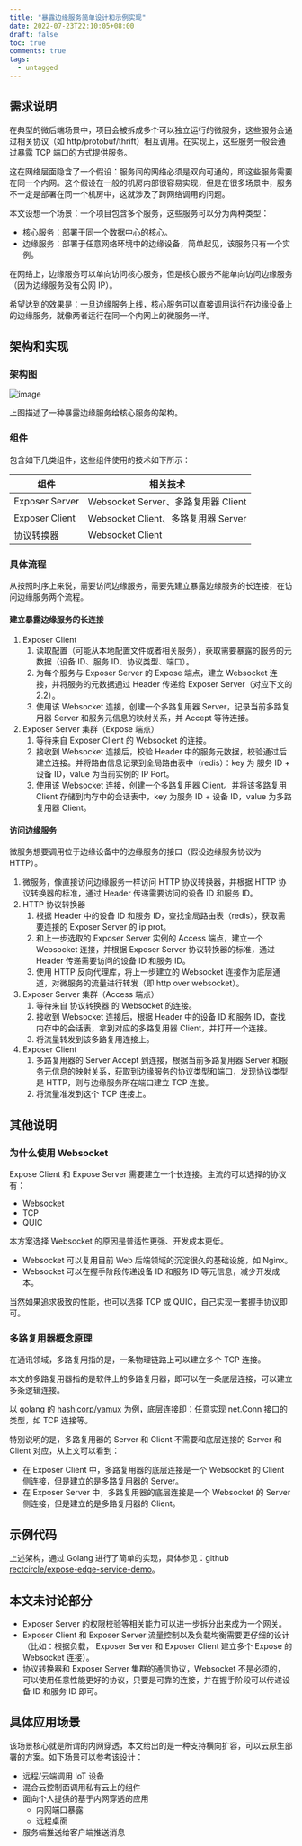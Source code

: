 ```yaml
---
title: "暴露边缘服务简单设计和示例实现"
date: 2022-07-23T22:10:05+08:00
draft: false
toc: true
comments: true
tags:
  - untagged
---
```


## 需求说明

在典型的微后端场景中，项目会被拆成多个可以独立运行的微服务，这些服务会通过相关协议（如 http/protobuf/thrift）相互调用。在实现上，这些服务一般会通过暴露 TCP 端口的方式提供服务。

这在网络层面隐含了一个假设：服务间的网络必须是双向可通的，即这些服务需要在同一个内网。这个假设在一般的机房内部很容易实现，但是在很多场景中，服务不一定是部署在同一个机房中，这就涉及了跨网络调用的问题。

本文设想一个场景：一个项目包含多个服务，这些服务可以分为两种类型：

* 核心服务：部署于同一个数据中心的核心。
* 边缘服务：部署于任意网络环境中的边缘设备，简单起见，该服务只有一个实例。

在网络上，边缘服务可以单向访问核心服务，但是核心服务不能单向访问边缘服务（因为边缘服务没有公网 IP）。

希望达到的效果是：一旦边缘服务上线，核心服务可以直接调用运行在边缘设备上的边缘服务，就像两者运行在同一个内网上的微服务一样。

## 架构和实现

### 架构图

![image](/image/design-and-demo-of-expose-edge-service.svg)

上图描述了一种暴露边缘服务给核心服务的架构。

### 组件

包含如下几类组件，这些组件使用的技术如下所示：

| 组件 | 相关技术 |
|-----|-----|
|Exposer Server | Websocket Server、多路复用器 Client |
|Exposer Client | Websocket Client、多路复用器 Server |
|协议转换器       | Websocket Client |

### 具体流程

从按照时序上来说，需要访问边缘服务，需要先建立暴露边缘服务的长连接，在访问边缘服务两个流程。

#### 建立暴露边缘服务的长连接

1. Exposer Client
    1. 读取配置（可能从本地配置文件或者相关服务），获取需要暴露的服务的元数据（设备 ID、服务 ID、协议类型、端口）。
    2. 为每个服务与 Exposer Server 的 Expose 端点，建立 Websocket 连接，并将服务的元数据通过 Header 传递给 Exposer Server（对应下文的 2.2）。
    3. 使用该 Websocket 连接，创建一个多路复用器 Server，记录当前多路复用器 Server 和服务元信息的映射关系，并 Accept 等待连接。
2. Exposer Server 集群（Expose 端点）
    1. 等待来自 Exposer Client 的 Websocket 的连接。
    2. 接收到 Websocket 连接后，校验 Header 中的服务元数据，校验通过后建立连接。并将路由信息记录到全局路由表中（redis）：key 为 服务 ID + 设备 ID，value 为当前实例的 IP Port。
    3. 使用该 Websocket 连接，创建一个多路复用器 Client。并将该多路复用 Client 存储到内存中的会话表中，key 为服务 ID + 设备 ID，value 为多路复用器 Client。

#### 访问边缘服务

微服务想要调用位于边缘设备中的边缘服务的接口（假设边缘服务协议为 HTTP）。

1. 微服务，像直接访问边缘服务一样访问 HTTP 协议转换器，并根据 HTTP 协议转换器的标准，通过 Header 传递需要访问的设备 ID 和服务 ID。
2. HTTP 协议转换器
    1. 根据 Header 中的设备 ID 和服务 ID，查找全局路由表（redis），获取需要连接的 Exposer Server 的 ip prot。
    2. 和上一步选取的 Exposer Server 实例的 Access 端点，建立一个 Websocket 连接，并根据 Exposer Server 协议转换器的标准，通过 Header 传递需要访问的设备 ID 和服务 ID。
    3. 使用 HTTP 反向代理库，将上一步建立的 Websocket 连接作为底层通道，对微服务的流量进行转发（即 http over websocket）。
3. Exposer Server 集群（Access 端点）
    1. 等待来自 协议转换器 的 Websocket 的连接。
    2. 接收到 Websocket 连接后，根据 Header 中的设备 ID 和服务 ID，查找内存中的会话表，拿到对应的多路复用器 Client，并打开一个连接。
    3. 将流量转发到该多路复用连接上。
4. Exposer Client
   1. 多路复用器的 Server Accept 到连接，根据当前多路复用器 Server 和服务元信息的映射关系，获取到边缘服务的协议类型和端口，发现协议类型是 HTTP，则与边缘服务所在端口建立 TCP 连接。
   2. 将流量准发到这个 TCP 连接上。

## 其他说明

### 为什么使用 Websocket

Expose Client 和 Expose Server 需要建立一个长连接。主流的可以选择的协议有：

* Websocket
* TCP
* QUIC

本方案选择 Websocket 的原因是普适性更强、开发成本更低。

* Websocket 可以复用目前 Web 后端领域的沉淀很久的基础设施，如 Nginx。
* Websocket 可以在握手阶段传递设备 ID 和服务 ID 等元信息，减少开发成本。

当然如果追求极致的性能，也可以选择 TCP 或 QUIC，自己实现一套握手协议即可。

### 多路复用器概念原理

在通讯领域，多路复用指的是，一条物理链路上可以建立多个 TCP 连接。

本文的多路复用器指的是软件上的多路复用器，即可以在一条底层连接，可以建立多条逻辑连接。

以 golang 的 [hashicorp/yamux](https://github.com/hashicorp/yamux) 为例，底层连接即：任意实现 net.Conn 接口的类型，如 TCP 连接等。

特别说明的是，多路复用器的 Server 和 Client 不需要和底层连接的 Server 和 Client 对应，从上文可以看到：

* 在 Exposer Client 中，多路复用器的底层连接是一个 Websocket 的 Client 侧连接，但是建立的是多路复用器的 Server。
* 在 Exposer Server 中，多路复用器的底层连接是一个 Websocket 的 Server 侧连接，但是建立的是多路复用器的 Client。

## 示例代码

上述架构，通过 Golang 进行了简单的实现，具体参见：github [rectcircle/expose-edge-service-demo](https://github.com/rectcircle/expose-edge-service-demo)。

## 本文未讨论部分

* Exposer Server 的权限校验等相关能力可以进一步拆分出来成为一个网关。
* Exposer Client 和 Exposer Server 流量控制以及负载均衡需要更仔细的设计（比如：根据负载， Exposer Server 和 Exposer Client 建立多个 Expose 的 Websocket 连接）。
* 协议转换器和 Exposer Server 集群的通信协议，Websocket 不是必须的，可以使用任意性能更好的协议，只要是可靠的连接，并在握手阶段可以传递设备 ID 和服务 ID 即可。

## 具体应用场景

该场景核心就是所谓的内网穿透，本文给出的是一种支持横向扩容，可以云原生部署的方案。如下场景可以参考该设计：

* 远程/云端调用 IoT 设备
* 混合云控制面调用私有云上的组件
* 面向个人提供的基于内网穿透的应用
    * 内网端口暴露
    * 远程桌面
* 服务端推送给客户端推送消息
